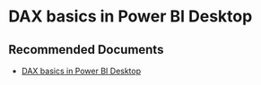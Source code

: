   <properties
	pageTitle="authoring with dax"
	description="authoring with dax"
	service="microsoft.PowerBIDedicated"
	resource="capacities"
	authors="pjfreitas"
	ms.author="pfreitas"	
	displayOrder="910"
	selfHelpType="generic"
	supportTopicIds="32628070"
	productPesIds="16334"
	cloudEnvironments="public, MoonCake, fairfax" 
	articleId="9a044bb6-3129-1602-add7-974023b0133c"
/>

# DAX basics in Power BI Desktop

## **Recommended Documents**

* [DAX basics in Power BI Desktop](https://docs.microsoft.com/power-bi/desktop-quickstart-learn-dax-basics)
